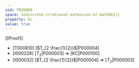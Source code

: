 ```yaml
---
uid: T026860
space: indiscrete-irrational-extension-of-mathbb{r}
property: kc
value: true
---
```

[[Proof]]

* [T000810] [$T_{2 \frac{1}{2}}$|P000004]
* [I000228] [$T_2$|P000003] => [KC|P000100]
* [I000032] [$T_{2 \frac{1}{2}}$|P000004] => [$T_2$|P000003]

